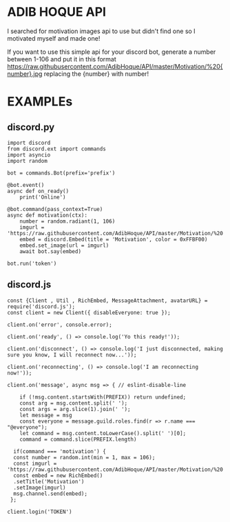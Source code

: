 # ADIB HOQUE API
I searched for motivation images api to use but didn't find one so I motivated myself and made one! 

If you want to use this simple api for your discord bot, generate a number between 1-106 and put it in this format https://raw.githubusercontent.com/AdibHoque/API/master/Motivation/%20{number}.jpg replacing the {number} with number! 

# EXAMPLEs
## discord.py 
```
import discord
from discord.ext import commands
import asyncio 
import random 

bot = commands.Bot(prefix='prefix')

@bot.event()
async def on_ready()
    print('Online')
    
@bot.command(pass_context=True)
async def motivation(ctx):
    number = random.radiant(1, 106)
    imgurl = 'https://raw.githubusercontent.com/AdibHoque/API/master/Motivation/%20'+number+'.jpg'
    embed = discord.Embed(title = 'Motivation', color = 0xFFBF00)
    embed.set_image(url = imgurl) 
    await bot.say(embed)
    
bot.run('token') 
```
## discord.js
```
const {Client , Util , RichEmbed, MessageAttachment, avatarURL} = require('discord.js'); 
const client = new Client({ disableEveryone: true }); 

client.on('error', console.error);

client.on('ready', () => console.log('Yo this ready!'));

client.on('disconnect', () => console.log('I just disconnected, making sure you know, I will reconnect now...'));

client.on('reconnecting', () => console.log('I am reconnecting now!'));

client.on('message', async msg => { // eslint-disable-line

	if (!msg.content.startsWith(PREFIX)) return undefined;
	const arg = msg.content.split(' ');
	const args = arg.slice(1).join(' ');
    let message = msg
    const everyone = message.guild.roles.find(r => r.name === "@everyone"); 
	let command = msg.content.toLowerCase().split(' ')[0];
	command = command.slice(PREFIX.length)

  if(command === 'motivation') {
  const number = random.int(min = 1, max = 106);
  const imgurl = 'https://raw.githubusercontent.com/AdibHoque/API/master/Motivation/%20'+number+'.jpg'
  const embed = new RichEmbed()
  .setTitle('Motivation') 
  .setImage(imgurl)
  msg.channel.send(embed);
 };
 
client.login('TOKEN')
```
